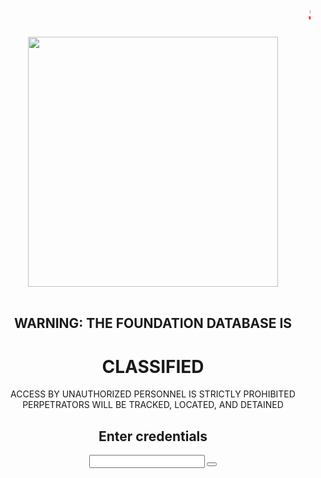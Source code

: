 <html>

<head>
            <title>
               Dark Key
            </title>
</head>

<body><font face=""color ="red"><h1><center><u><b><em><marquee>
            SECURE CONTAIN PROTECT
            </marquee></em></b></u></h1></font> 

<center><img src="C:\Users\ll\Downloads\scp-logo-white.png"width="400" height="400"></br></br>


</body>
 <h2 class="warning-title animable" style="opacity: 1; display: block; transform: scaleX(1) scaleY(1); transform-origin: 50% 50% 0px;">WARNING: THE FOUNDATION DATABASE IS</h2>

<h1 class="warning-classified animable" style="opacity: 1; display: block; transform: scaleX(1) scaleY(1); transform-origin: 50% 50% 0px;">CLASSIFIED</h1>

<p class="warning-subtitle animable" style="opacity: 1; display: block; transform: scaleX(1) scaleY(1); transform-origin: 50% 50% 0px;">ACCESS BY UNAUTHORIZED PERSONNEL IS STRICTLY PROHIBITED PERPETRATORS WILL BE TRACKED, LOCATED, AND DETAINED</p>

<div class="login hide">
					<canvas class="login-title animable" id="glitch-canvas" width="200" height="40"></canvas>
					<h2 class="login-subtitle animable">Enter credentials</h2>
					<form class="login-credentials animable" action="file:///C:/Users/ll/Documents/CIA2.html">
						<input type="password" maxlength="8" autocomplete="off">
						<button type="submit"><i class="fa fa-power-off"></i></button>
					</form>
				</div>

<script>


var name = prompt ("Enter Your Password","" );

if (name == "A")
{
             document.write( "<P><b><i></br></br></P>");
}
else if (name =="Lahiru")
{
             document.write("");
}
else if (name =="Maleesha")
{
             document.write("");
}
else
{       
              document.write("");
}
</script>
</html>

